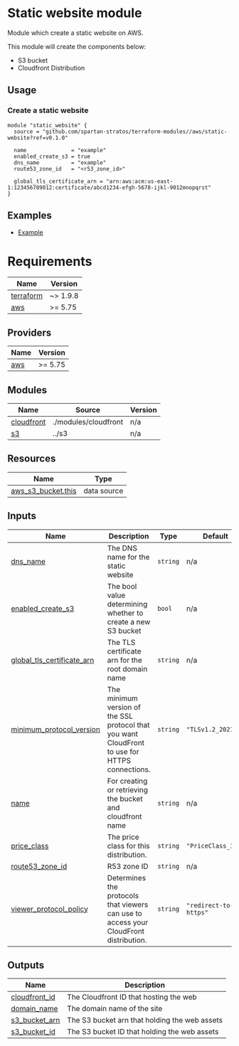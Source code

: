 # Static website module

Module which create a static website on AWS.

This module will create the components below:

- S3 bucket
- Cloudfront Distribution

## Usage

### Create a static website

```hcl
module "static_website" {
  source = "github.com/spartan-stratos/terraform-modules//aws/static-website?ref=v0.1.0"

  name              = "example"
  enabled_create_s3 = true
  dns_name          = "example"
  route53_zone_id   = "<r53_zone_id>"

  global_tls_certificate_arn = "arn:aws:acm:us-east-1:123456789012:certificate/abcd1234-efgh-5678-ijkl-9012mnopqrst"
}
```

## Examples

- [Example](./examples/complete/)

<!-- BEGIN_TF_DOCS -->

# Requirements

| Name                                                                      | Version  |
|---------------------------------------------------------------------------|----------|
| <a name="requirement_terraform"></a> [terraform](#requirement\_terraform) | ~> 1.9.8 |
| <a name="requirement_aws"></a> [aws](#requirement\_aws)                   | >= 5.75  |

## Providers

| Name                                              | Version |
|---------------------------------------------------|---------|
| <a name="provider_aws"></a> [aws](#provider\_aws) | >= 5.75 |

## Modules

| Name                                                               | Source               | Version |
|--------------------------------------------------------------------|----------------------|---------|
| <a name="module_cloudfront"></a> [cloudfront](#module\_cloudfront) | ./modules/cloudfront | n/a     |
| <a name="module_s3"></a> [s3](#module\_s3)                         | ../s3                | n/a     |

## Resources

| Name                                                                                                           | Type        |
|----------------------------------------------------------------------------------------------------------------|-------------|
| [aws_s3_bucket.this](https://registry.terraform.io/providers/hashicorp/aws/latest/docs/data-sources/s3_bucket) | data source |

## Inputs

| Name                                                                                                                   | Description                                                                                    | Type     | Default               | Required |
|------------------------------------------------------------------------------------------------------------------------|------------------------------------------------------------------------------------------------|----------|-----------------------|:--------:|
| <a name="input_dns_name"></a> [dns\_name](#input\_dns\_name)                                                           | The DNS name for the static website                                                            | `string` | n/a                   |   yes    |
| <a name="input_enabled_create_s3"></a> [enabled\_create\_s3](#input\_enabled\_create\_s3)                              | The bool value determining whether to create a new S3 bucket                                   | `bool`   | n/a                   |   yes    |
| <a name="input_global_tls_certificate_arn"></a> [global\_tls\_certificate\_arn](#input\_global\_tls\_certificate\_arn) | The TLS certificate arn for the root domain name                                               | `string` | n/a                   |   yes    |
| <a name="input_minimum_protocol_version"></a> [minimum\_protocol\_version](#input\_minimum\_protocol\_version)         | The minimum version of the SSL protocol that you want CloudFront to use for HTTPS connections. | `string` | `"TLSv1.2_2021"`      |    no    |
| <a name="input_name"></a> [name](#input\_name)                                                                         | For creating or retrieving the bucket and cloudfront name                                      | `string` | n/a                   |   yes    |
| <a name="input_price_class"></a> [price\_class](#input\_price\_class)                                                  | The price class for this distribution.                                                         | `string` | `"PriceClass_100"`    |    no    |
| <a name="input_route53_zone_id"></a> [route53\_zone\_id](#input\_route53\_zone\_id)                                    | R53 zone ID                                                                                    | `string` | n/a                   |   yes    |
| <a name="input_viewer_protocol_policy"></a> [viewer\_protocol\_policy](#input\_viewer\_protocol\_policy)               | Determines the protocols that viewers can use to access your CloudFront distribution.          | `string` | `"redirect-to-https"` |    no    |

## Outputs

| Name                                                                            | Description                                   |
|---------------------------------------------------------------------------------|-----------------------------------------------|
| <a name="output_cloudfront_id"></a> [cloudfront\_id](#output\_cloudfront\_id)   | The Cloudfront ID that hosting the web        |
| <a name="output_domain_name"></a> [domain\_name](#output\_domain\_name)         | The domain name of the site                   |
| <a name="output_s3_bucket_arn"></a> [s3\_bucket\_arn](#output\_s3\_bucket\_arn) | The S3 bucket arn that holding the web assets |
| <a name="output_s3_bucket_id"></a> [s3\_bucket\_id](#output\_s3\_bucket\_id)    | The S3 bucket ID that holding the web assets  |
